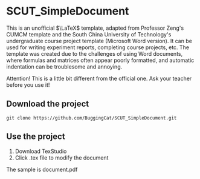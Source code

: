# SCUT_SimpleDocument
This is an unofficial $\LaTeX$ template, adapted from Professor Zeng's CUMCM template and the South China University of Technology's undergraduate course project template (Microsoft Word version). It can be used for writing experiment reports, completing course projects, etc. The template was created due to the challenges of using Word documents, where formulas and matrices often appear poorly formatted, and automatic indentation can be troublesome and annoying.

Attention! This is a little bit different from the official one. Ask your teacher before you use it!

## Download the project

```
git clone https://github.com/BuggingCat/SCUT_SimpleDocument.git
```

## Use the project

1. Download TexStudio
2. Click .tex file to modify the document

The sample is document.pdf

